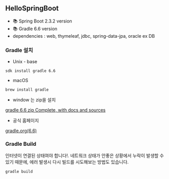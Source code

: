 ## HelloSpringBoot 

- 📚 Spring Boot 2.3.2 version
- 📚 Gradle 6.6 version
- dependencies : web, thymeleaf, jdbc, spring-data-jpa, oracle ex DB

### Gradle 설치
- Unix - base
```
sdk install gradle 6.6
```
- macOS
```
brew install gradle
```
- window 는 zip을 설치

[gradle 6.6 zip Complete, with docs and sources](https://gradle.org/next-steps/?version=6.6&format=all)

- 공식 홈페이지

[gradle.org(6.6)](https://gradle.org/install/)

### Gradle Build
인터넷이 연결된 상태여야 합니다!. 네트워크 상태가 안좋은 상황에서 누락이 발생할 수 있기 때문에, 에러 발생시 다시 빌드를 시도해보는 방법도 있습니다.
```
gradle build
```

